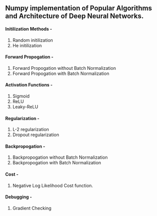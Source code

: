 ## Numpy implementation of Popular Algorithms and Architecture of Deep Neural Networks.  

#### Initilization Methods -  
  
  1. Random initilization  
  2. He initilization  
    
#### Forward Propogation -  
  
  1. Forward Propogation without Batch Normalization
  2. Forward Propogation with Batch Normalization


#### Activation Functions -

  1. Sigmoid
  2. ReLU
  3. Leaky-ReLU


#### Regularization - 

  1. L-2 regularization
  2. Dropout regularization
 
#### Backpropogation - 

  1. Backpropogation without Batch Normalization
  2. Backpropogation with Batch Normalization
 
#### Cost -

  1. Negative Log Likelihood Cost function.

#### Debugging -

  1. Gradient Checking
  
